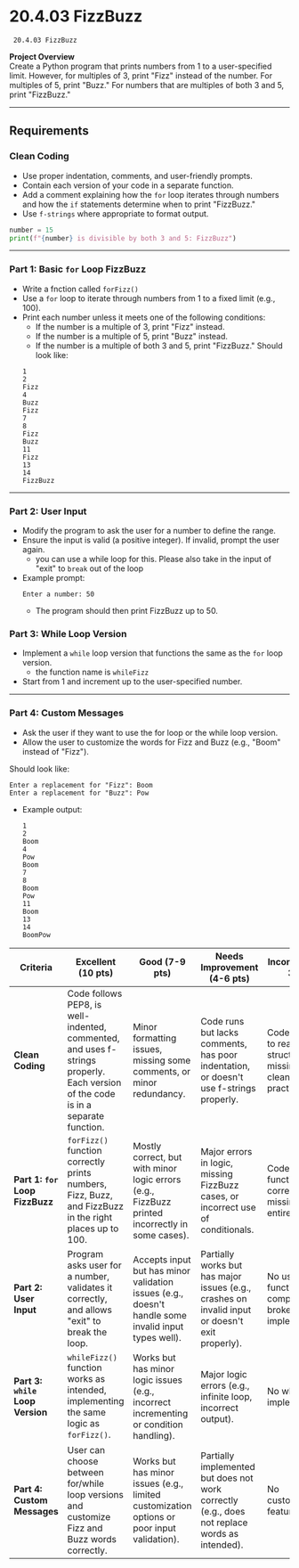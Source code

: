 # 20.4.03 FizzBuzz
```
 20.4.03 FizzBuzz
```

**Project Overview**  
Create a Python program that prints numbers from 1 to a user-specified limit. However, for multiples of 3, print "Fizz" instead of the number. For multiples of 5, print "Buzz." For numbers that are multiples of both 3 and 5, print "FizzBuzz."

---

## Requirements

### Clean Coding
- Use proper indentation, comments, and user-friendly prompts.
- Contain each version of your code in a separate function.
- Add a comment explaining how the `for` loop iterates through numbers and how the `if` statements determine when to print "FizzBuzz."
- Use `f-strings` where appropriate to format output.

```python
number = 15
print(f"{number} is divisible by both 3 and 5: FizzBuzz")
```
---
### Part 1: Basic `for` Loop FizzBuzz 
- Write a fnction called `forFizz()`
- Use a `for` loop to iterate through numbers from 1 to a fixed limit (e.g., 100).
- Print each number unless it meets one of the following conditions:
  - If the number is a multiple of 3, print "Fizz" instead.
  - If the number is a multiple of 5, print "Buzz" instead.
  - If the number is a multiple of both 3 and 5, print "FizzBuzz."
 Should look like:
  ```plaintext
  1
  2
  Fizz
  4
  Buzz
  Fizz
  7
  8
  Fizz
  Buzz
  11
  Fizz
  13
  14
  FizzBuzz
  ```
---
### Part 2: User Input 
- Modify the program to ask the user for a number to define the range.
- Ensure the input is valid (a positive integer). If invalid, prompt the user again.
  - you can use a while loop for this. Please also take in the input of "exit" to `break` out of the loop   
- Example prompt:
  ```plaintext
  Enter a number: 50
  ```
  - The program should then print FizzBuzz up to 50.

### Part 3: While Loop Version 
- Implement a `while` loop version that functions the same as the `for` loop version.
  - the function name is `whileFizz`  
- Start from 1 and increment up to the user-specified number.
---
### Part 4: Custom Messages
- Ask the user if they want to use the for loop or the while loop version. 
- Allow the user to customize the words for Fizz and Buzz (e.g., "Boom" instead of "Fizz").

 Should look like:
  ```plaintext
  Enter a replacement for "Fizz": Boom
  Enter a replacement for "Buzz": Pow
  ```
  - Example output:
    ```plaintext
    1
    2
    Boom
    4
    Pow
    Boom
    7
    8
    Boom
    Pow
    11
    Boom
    13
    14
    BoomPow
    ```


| **Criteria** | **Excellent (10 pts)** | **Good (7-9 pts)** | **Needs Improvement (4-6 pts)** | **Incomplete (0-3 pts)** |
|-------------|----------------------|-------------------|-----------------------------|-----------------------|
| **Clean Coding** | Code follows PEP8, is well-indented, commented, and uses f-strings properly. Each version of the code is in a separate function. | Minor formatting issues, missing some comments, or minor redundancy. | Code runs but lacks comments, has poor indentation, or doesn't use f-strings properly. | Code is difficult to read, lacks structure, or is missing major clean coding practices. |
| **Part 1: `for` Loop FizzBuzz**  | `forFizz()` function correctly prints numbers, Fizz, Buzz, and FizzBuzz in the right places up to 100. | Mostly correct, but with minor logic errors (e.g., FizzBuzz printed incorrectly in some cases). | Major errors in logic, missing FizzBuzz cases, or incorrect use of conditionals. | Code does not function correctly or is missing entirely. |
| **Part 2: User Input**  | Program asks user for a number, validates it correctly, and allows "exit" to break the loop. | Accepts input but has minor validation issues (e.g., doesn't handle some invalid input types well). | Partially works but has major issues (e.g., crashes on invalid input or doesn't exit properly). | No user input functionality or completely broken implementation. |
| **Part 3: `while` Loop Version**  | `whileFizz()` function works as intended, implementing the same logic as `forFizz()`. | Works but has minor logic issues (e.g., incorrect incrementing or condition handling). | Major logic errors (e.g., infinite loop, incorrect output). | No while loop implementation. |
| **Part 4: Custom Messages**  | User can choose between for/while loop versions and customize Fizz and Buzz words correctly. | Works but has minor issues (e.g., limited customization options or poor input validation). | Partially implemented but does not work correctly (e.g., does not replace words as intended). | No customization feature. |
